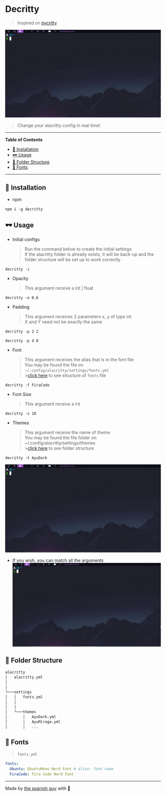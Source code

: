 # Decritty

> Inspired on [pycritty](https://github.com/antoniosarosi/pycritty)

![imagem](./.screenshots/argumentos.gif)

> Change your alacritty config in real time!<br>

---
**Table of Contents**

- [:wrench: Installation](#:wrench:-installation)
- [:dark_sunglasses: Usage](#:dark_sunglasses:-usage)
- [:file_folder: Folder Structure](#:file_folder:-folder-structure)
- [:pencil: Fonts](#:pencil:-fonts)

---

## :wrench: Installation

- npm

```shell
npm i -g decritty
```

## :dark_sunglasses: Usage

- Initial configs
  > Run the command below to create the initial settings<br>
  > If the alacritty folder is already exists, it will be back-up and the folder structure will be set up to work correctly

```shell
decritty -i
```

- Opacity
  > This argument receive a int | float

```shell
decritty -o 0.6
```

- Padding
  > This argument receives 2 parameters x, y of type int<br>
  > X and Y need not be exactly the same

```shell
decritty -p 2 2
```

```shell
decritty -p 4 8
```

- Font
  > This argument receives the alias that is in the font file<br>
  > You may be found the file on `~/.config/alacritty/settings/fonts.yml`<br> >[click here](#:pencil:-fonts) to see structure of `fonts` file

```shell
decritty -f FiraCode
```

- Font Size
  > This argument receive a int

```shell
decritty -s 18
```

- Themes
  > This argument receive the name of theme<br>
  > You may be found the file folder on ~/.config/alacritty/settings/themes<br> >[click here](#:file_folder:-folder-structure) to see folder structure

```shell
decritty -t AyuDark
```

![imagem](./.screenshots/temas.gif)

- If you wish, you can match all the arguments
  ![imagem](./.screenshots/argumentos.gif)

## :file_folder: Folder Structure

```
alacritty
│   alacritty.yml
│
│
└───settings
│   │   fonts.yml
│   │
│   │
│   └───themes
│       │   AyuDark.yml
│       │   AyuMirage.yml
│       │   ...
```

## :pencil: Fonts

> `fonts.yml`

```yaml
fonts:
  Ubuntu: UbuntuMono Nerd Font # alias: font name
  FiraCode: Fira Code Nerd Font
```

---

Made by [the spanish guy](https://github.com/the-spanish-guy) with :purple_heart:
